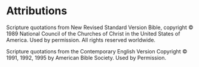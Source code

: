 # Attributions

Scripture quotations from New Revised Standard Version Bible, copyright &copy; 1989 National Council of the Churches of Christ in the United States of America. Used by permission. All rights reserved worldwide.

Scripture quotations from the Contemporary English Version Copyright © 1991, 1992, 1995 by American Bible Society. Used by Permission.
